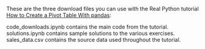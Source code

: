 These are the three download files you can use with the Real Python tutorial [How to Create a Pivot Table With pandas](https://realpython.com/how-to-pandas-pivot-table/):

code_downloads.ipynb contains the main code from the tutorial.
solutions.ipynb contains sample solutions to the various exercises.
sales_data.csv contains the source data used throughout the tutorial.
